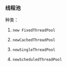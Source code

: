 ### 线程池

种类：

1. `new FixedThreadPool`


2. `newCachedThreadPool`   


3. `newSingleThreadPool`  
4. `newScheduledThreadPool`   

